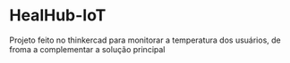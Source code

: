 # HealHub-IoT
Projeto feito no thinkercad para monitorar a temperatura dos usuários, de froma a complementar a solução principal

